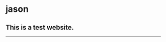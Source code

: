 # jason

## This is a test website.

---

<!-- <script data-jsd-embedded data-key="2c648392-b950-46ea-8c61-49fd42f1e673" data-base-url="https://jsd-widget.atlassian.com" src="https://jsd-widget.atlassian.com/assets/embed.js"></script> -->

<script type="text/javascript" src="https://res.public.onecdn.static.microsoft/customerconnect/v1/7dttl/init.js" id="chatbot" environmentId="f243339c-5804-ef6a-9330-5f85b4fd890d" crossorigin="anonymous"></script>
